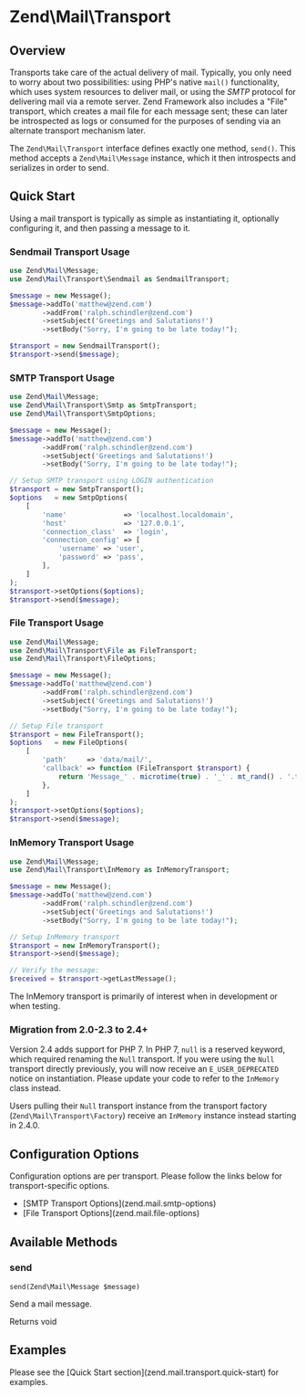# Zend\\Mail\\Transport

## Overview

Transports take care of the actual delivery of mail. Typically, you only need to worry about two
possibilities: using PHP's native `mail()` functionality, which uses system resources to deliver
mail, or using the *SMTP* protocol for delivering mail via a remote server. Zend Framework also
includes a "File" transport, which creates a mail file for each message sent; these can later be
introspected as logs or consumed for the purposes of sending via an alternate transport mechanism
later.

The `Zend\Mail\Transport` interface defines exactly one method, `send()`. This method accepts a
`Zend\Mail\Message` instance, which it then introspects and serializes in order to send.

## Quick Start

Using a mail transport is typically as simple as instantiating it, optionally configuring it, and
then passing a message to it.

### Sendmail Transport Usage

```php
use Zend\Mail\Message;
use Zend\Mail\Transport\Sendmail as SendmailTransport;

$message = new Message();
$message->addTo('matthew@zend.com')
        ->addFrom('ralph.schindler@zend.com')
        ->setSubject('Greetings and Salutations!')
        ->setBody("Sorry, I'm going to be late today!");

$transport = new SendmailTransport();
$transport->send($message);
```

### SMTP Transport Usage

```php
use Zend\Mail\Message;
use Zend\Mail\Transport\Smtp as SmtpTransport;
use Zend\Mail\Transport\SmtpOptions;

$message = new Message();
$message->addTo('matthew@zend.com')
        ->addFrom('ralph.schindler@zend.com')
        ->setSubject('Greetings and Salutations!')
        ->setBody("Sorry, I'm going to be late today!");

// Setup SMTP transport using LOGIN authentication
$transport = new SmtpTransport();
$options   = new SmtpOptions(
    [
        'name'              => 'localhost.localdomain',
        'host'              => '127.0.0.1',
        'connection_class'  => 'login',
        'connection_config' => [
            'username' => 'user',
            'password' => 'pass',
        ],
    ]
);
$transport->setOptions($options);
$transport->send($message);
```

### File Transport Usage

```php
use Zend\Mail\Message;
use Zend\Mail\Transport\File as FileTransport;
use Zend\Mail\Transport\FileOptions;

$message = new Message();
$message->addTo('matthew@zend.com')
        ->addFrom('ralph.schindler@zend.com')
        ->setSubject('Greetings and Salutations!')
        ->setBody("Sorry, I'm going to be late today!");

// Setup File transport
$transport = new FileTransport();
$options   = new FileOptions(
    [
        'path'     => 'data/mail/',
        'callback' => function (FileTransport $transport) {
            return 'Message_' . microtime(true) . '_' . mt_rand() . '.txt';
        },
    ]
);
$transport->setOptions($options);
$transport->send($message);
```

### InMemory Transport Usage

```php
use Zend\Mail\Message;
use Zend\Mail\Transport\InMemory as InMemoryTransport;

$message = new Message();
$message->addTo('matthew@zend.com')
        ->addFrom('ralph.schindler@zend.com')
        ->setSubject('Greetings and Salutations!')
        ->setBody("Sorry, I'm going to be late today!");

// Setup InMemory transport
$transport = new InMemoryTransport();
$transport->send($message);

// Verify the message:
$received = $transport->getLastMessage();
```

The InMemory transport is primarily of interest when in development or when testing.

### Migration from 2.0-2.3 to 2.4+

Version 2.4 adds support for PHP 7. In PHP 7, `null` is a reserved keyword, which required renaming
the `Null` transport. If you were using the `Null` transport directly previously, you will now
receive an `E_USER_DEPRECATED` notice on instantiation. Please update your code to refer to the
`InMemory` class instead.

Users pulling their `Null` transport instance from the transport factory
(`Zend\Mail\Transport\Factory`) receive an `InMemory` instance instead starting in 2.4.0.

## Configuration Options

Configuration options are per transport. Please follow the links below for transport-specific
options.

- \[SMTP Transport Options\](zend.mail.smtp-options)
- \[File Transport Options\](zend.mail.file-options)

## Available Methods

### send
`send(Zend\Mail\Message $message)`

Send a mail message.

Returns void

## Examples

Please see the \[Quick Start section\](zend.mail.transport.quick-start) for examples.
